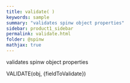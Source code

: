 ```yaml
---
title: validate( )
keywords: sample
summary: "validates spinw object properties"
sidebar: product1_sidebar
permalink: validate.html
folder: @spinw
mathjax: true
---
```

  validates spinw object properties
 
  VALIDATE(obj, {fieldToValidate})
 
